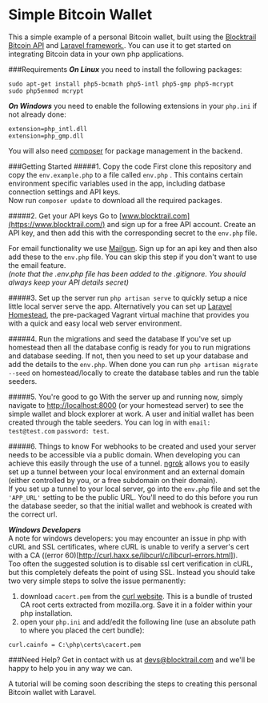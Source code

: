 Simple Bitcoin Wallet
=====================

This a simple example of a personal Bitcoin wallet, built using the [Blocktrail Bitcoin API](https://www.blocktrail.com/) and [Laravel framework.](http://laravel.com/).
You can use it to get started on integrating Bitcoin data in your own php applications.

###Requirements
***On Linux*** you need to install the following packages:
```
sudo apt-get install php5-bcmath php5-intl php5-gmp php5-mcrypt
sudo php5enmod mcrypt
```

***On Windows*** you need to enable the following extensions in your `php.ini` if not already done:
```
extension=php_intl.dll  
extension=php_gmp.dll  
```

You will also need [composer](https://getcomposer.org/) for package management in the backend.


###Getting Started
#####1. Copy the code
First clone this repository and copy the `env.example.php` to a file called `env.php` . This contains certain environment specific variables used in the app, including datbase connection settings and API keys.  
Now run `composer update` to download all the required packages.

#####2. Get your API keys
Go to [www.blocktrail.com](https://www.blocktrail.com/) and sign up for a free API account.
Create an API key, and then add this with the corresponding secret to the `env.php` file.

For email functionality we use [Mailgun](https://mailgun.com). Sign up for an api key and then also add these to the `env.php` file. You can skip this step if you don't want to use the email feature.  
*(note that the .env.php file has been added to the .gitignore. You should always keep your API details secret)*

#####3. Set up the server
run `php artisan serve` to quickly setup a nice little local server serve the app. Alternatively you can set up [Laravel Homestead](http://laravel.com/docs/4.2/homestead), the pre-packaged Vagrant virtual machine that provides you with a quick and easy local web server environment.

#####4. Run the migrations and seed the database
If you've set up homestead then all the database config is ready for you to run migrations and database seeding. If not, then you need to set up your database and add the details to the `env.php`. When done you can run `php artisan migrate --seed` on homestead/locally to create the database tables and run the table seeders.


#####5. You're good to go
With the server up and running now, simply navigate to [http://localhost:8000](http://localhost:8000) (or your homestead server) to see the simple wallet and block explorer at work.
A user and initial wallet has been created through the table seeders. You can log in with `email: test@test.com` `password: test`.

#####6. Things to know
For webhooks to be created and used your server needs to be accessible via a public domain. When developing you can achieve this easily through the use of a tunnel.
[ngrok](https://ngrok.com/) allows you to easily set up a tunnel between your local environment and an external domain (either controlled by you, or a free subdomain on their domain).  
If you set up a tunnel to your local server, go into the `env.php` file and set the `'APP_URL'` setting to be the public URL. You'll need to do this before you run the database seeder, so that the initial wallet and webhook is created with the correct url.

***Windows Developers***  
A note for windows developers: you may encounter an issue in php with cURL and SSL certificates, where cURL is unable to verify a server's cert with a CA ((error 60)[http://curl.haxx.se/libcurl/c/libcurl-errors.html]).  
Too often the suggested solution is to disable ssl cert verification in cURL, but this completely defeats the point of using SSL. Instead you should take two very simple steps to solve the issue permanently:  

1. download `cacert.pem` from the [curl website](http://curl.haxx.se/docs/caextract.html). This is a bundle of trusted CA root certs extracted from mozilla.org. Save it in a folder within your php installation.  
2. open your `php.ini` and add/edit the following line (use an absolute path to where you placed the cert bundle):  
  ```
  curl.cainfo = C:\php\certs\cacert.pem
  ```


###Need Help?
Get in contact with us at [devs@blocktrail.com](mailto://devs@blocktrail.com) and we'll be happy to help you in any way we can.

A tutorial will be coming soon describing the steps to creating this personal Bitcoin wallet with Laravel.
